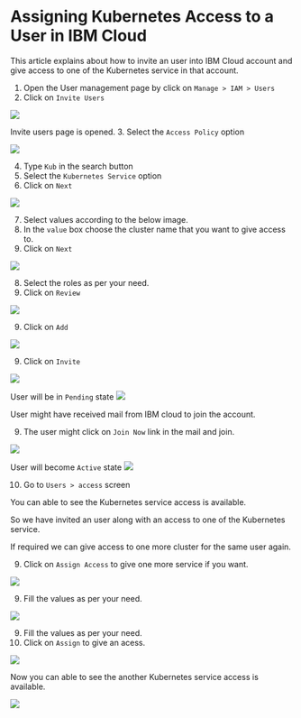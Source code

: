 # Assigning Kubernetes Access to a User in IBM Cloud

This article explains about how to invite an user into IBM Cloud account and give access to one of the Kubernetes  service in that account.


1. Open the User management page by click on `Manage > IAM > Users`
2. Click on `Invite Users`
<img src="images/image-11.png">

Invite users page is opened.
3. Select the `Access Policy` option

<img src="images/image-12.png">

4. Type `Kub` in the search button
5. Select the `Kubernetes Service` option
6. Click on `Next`

<img src="images/image-13.png">

7. Select values according to the below image.
8. In the `value` box choose the cluster name that you want to give access to.
9. Click on `Next`
<img src="images/image-14.png">

8. Select the roles as per your need.
9. Click on `Review`
<img src="images/image-15.png">

9. Click on `Add`
<img src="images/image-16.png">

9. Click on `Invite`
<img src="images/image-17.png">

User will be in  `Pending` state
<img src="images/image-18.png">

User might have received mail from IBM cloud to join the account.

9. The user might click on `Join Now` link in the mail and join.
<img src="images/image-19.png">

User will become `Active` state
<img src="images/image-20.png">

10. Go to `Users > access` screen

You can able to see the Kubernetes service access  is available.

So we have invited an user along with an access  to one of the Kubernetes  service.

If required we can give access to one more cluster for the same user again.

9. Click on `Assign Access` to give one more service if you want.

<img src="images/image-21.png">

9. Fill the values as per your need.

<img src="images/image-22.png">

9. Fill the values as per your need.
10. Click on `Assign` to give an acess.

<img src="images/image-23.png">

Now you can able to see the another Kubernetes service access  is available.

<img src="images/image-24.png">
